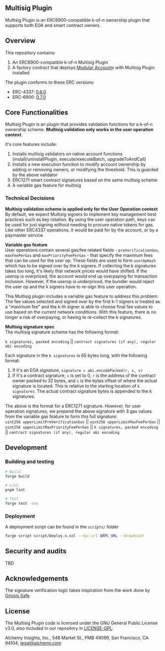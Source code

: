 ## Multisig Plugin

Multisig Plugin is an ERC6900-compatible k-of-n ownership plugin that supports both EOA and smart contract owners.

## Overview

This repository contains:
1. An ERC6900-compatible k-of-n Multisig Plugin
2. A factory contract that deploys [Modular Account](https://github.com/alchemyplatform/modular-account)s with Multisig Plugin installed

The plugin conforms to these ERC versions:
- ERC-4337: [0.6.0](https://github.com/eth-infinitism/account-abstraction/blob/releases/v0.6/eip/EIPS/eip-4337.md)
- ERC-6900: [0.7.0](https://github.com/erc6900/reference-implementation/blob/v0.7.x/standard/ERCs/erc-6900.md)

## Core Functionalities

Multisig Plugin is an plugin that provides validation functions for a k-of-n ownership scheme. **Multisig validation only works in the user operation context**. 

It's core features include:
1. Installs multisig validators on native account functions (install/uninstallPlugin, execute/executeBatch, upgradeToAndCall)
2. Installs a new execution function to modify account ownership by adding or removing owners, or modifying the threshold. This is guarded by the above validator
3. ERC1271 smart contract signatures based on the same multisig scheme
4. A variable gas feature for multisig

### Technical Decisions

**Multisig validation scheme is applied only for the User Operation context**  
By default, we expect Multisig signers to implement key management best practices such as key rotation. By using the user operation path, keys can be used for just signing without needing to procure native tokens for gas. Like other ERC4337 operations, it would be paid for by the account, or by a paymaster service.

**Variable gas feature**  
User operations contain several gas/fee related fields - `preVerificationGas`, `maxFeePerGas` and `maxPriorityFeePerGas` - that specify the maximum fees that can be used for the user op. These fields are used to form `userOpHash` which has to be signed over by the k signers. If collecting the k signatures takes too long, it's likely that network prices would have shifted. If the userop is overpriced, the account would end up overpaying for transaction inclusion. However, if the userop is underpriced, the bundler would reject the user op and the k signers have to re-sign this user operation.

This Multisig plugin includes a variable gas feature to address this problem. The fee values selected and signed over by the first k-1 signers is treated as a "maximum fee" and the k-th signer is able to choose final fee values to use based on the current network conditions. With this feature, there is no longer a risk of overpaying, or having to re-collect the k signatures.

**Multisig signature spec**  
The multisig signature scheme has the following format:

`k signatures, packed encoding` || `contract signatures (if any), regular abi encoding`

Each signature in the `k signatures` is 65 bytes long, with the following format:
1. If it's an EOA signature, `signature = abi.encodePacked(r, s, v)`
2. If it's a contract signature, `v` is set to 0, `r` is the address of the contract owner packed to 32 bytes, and `s` is the bytes offset of where the actual signature is located. This is relative to the starting location of `k signatures`. The actual contract signature bytes is appended to the k signatures.

The above is the format for a ERC1271 signature. However, for user operation signatures, we prepend the above signature with 3 gas values from the variable gas feature to form this full signature:  
`uint256 upperLimitPreVerificationGas` || `uint256 upperLimitMaxFeePerGas` || `uint256 upperLimitMaxPriorityFeePerGas` || `k signatures, packed encoding` || `contract signatures (if any), regular abi encoding`

## Development

### Building and testing

```bash
# Build
forge build

# Lint
pnpm lint

# Test
forge test -vvv
```

### Deployment

A deployment script can be found in the `scripts/` folder

```bash
forge script script/Deploy.s.sol --rpc-url $RPC_URL --broadcast
```

## Security and audits

TBD

## Acknowledgements

The signature verification logic takes inspiration from the work done by [Gnosis Safe](https://github.com/safe-global/safe-smart-account).

## License

The Multisig Plugin code is licensed under the GNU General Public License v3.0, also included in our repository in [LICENSE-GPL](LICENSE-GPL).

Alchemy Insights, Inc., 548 Market St., PMB 49099, San Francisco, CA 94104; legal@alchemy.com